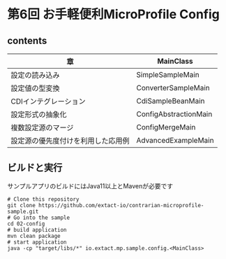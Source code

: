 # 第6回 お手軽便利MicroProfile Config

## contents 
|章|MainClass|
| ---------- | --- |
| 設定の読み込み |SimpleSampleMain|
| 設定値の型変換 |ConverterSampleMain|
| CDIインテグレーション |CdiSampleBeanMain|
| 設定形式の抽象化 |ConfigAbstractionMain|
| 複数設定源のマージ |ConfigMergeMain|
| 設定源の優先度付けを利用した応用例 |AdvancedExampleMain|


## ビルドと実行
サンプルアプリのビルドにはJava11以上とMavenが必要です

```shell
# Clone this repository
git clone https://github.com/extact-io/contrarian-microprofile-sample.git
# Go into the sample
cd 02-config
# build application
mvn clean package
# start application
java -cp "target/libs/*" io.extact.mp.sample.config.<MainClass>
```

